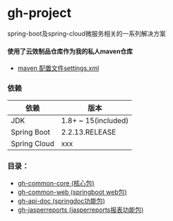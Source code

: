 # gh-project
spring-boot及spring-cloud微服务相关的一系列解决方案
#### 使用了云效制品仓库作为我的私人maven仓库
- [maven 配置文件settings.xml](maven/settings.xml)

### 依赖

| 依赖                          | 版本                  |
|-----------------------------|---------------------|
| JDK                         | 1.8+ ~ 15(included) |
| Spring Boot                 | 2.2.13.RELEASE      |
| Spring Cloud                | xxx                 |

### 目录：
- [gh-common-core (核心包)](gh-common-core)
- [gh-common-web (springboot web包)](gh-common-web)
- [gh-api-doc (springdoc功能包)](gh-api-doc)
- [gh-jasperreports (jasperreports报表功能包)](gh-jasperreports)

